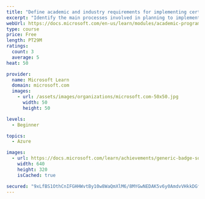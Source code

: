 ```yaml
---
title: "Define academic and industry requirements for implementing certifications in degree programs"
excerpt: "Identify the main processes involved in planning to implement certifications and to define academic and industry requirements in a new program proposal document."
webUrl: https://docs.microsoft.com/en-us/learn/modules/academic-program-certifications-define-requirements/
type: course
price: Free
length: PT29M
ratings:
  count: 3
  average: 5
heat: 50

provider:
  name: Microsoft Learn
  domain: microsoft.com
  images:
    - url: /assets/images/organizations/microsoft.com-50x50.jpg
      width: 50
      height: 50

levels:
  - Beginner

topics:
  - Azure

images:
  - url: https://docs.microsoft.com/learn/achievements/generic-badge-social.png
    width: 640
    height: 320
    isCached: true

secured: "9xLfBS1OthCnIFGHHWvtBy10w8WaQmXlM6/8MYGwNEDAK5v6y0AmdvVHkkDGfUZZtgtrRS8NGxn10hC6r7Ft34eygxCyu09QpBnSePj5rdnTARiPlaLVmILjaJ/sb+J/p7hVooVvPqQRBRsW0p4kvcwUTcoflm9opGkGW0ucksNmBn02YKt3WgKKTJaGw5HERFrhue+1o7NC3IhUQC6rIF8WDHfKHjG6CPq2FBv9yG6Q/W0u3Rt6WuLFGqhVcbgdarefa18Rl3hC6c8diNvCYneQ9ZpQDXloLfG8o+RTxOdphEiZO2+Hsyb3NPKhM6MVescGJhXHX0jhLw52Cni02t5JtrUbqhykowdTaWtUY9dp8V9zChiGdzXqPwszeV3WhM1MyikQMBtwOis6Qjvv8g==;HQO4H24oK0EpkLBTwyT1vg=="
---
```


